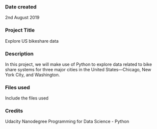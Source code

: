### Date created
2nd August 2019

### Project Title
Explore US bikeshare data

### Description
In this project, we will make use of Python to explore data related to bike share systems for three major cities in the United States—Chicago, New York City, and Washington.

### Files used
Include the files used

### Credits
Udacity Nanodegree Programming for Data Science - Python 


